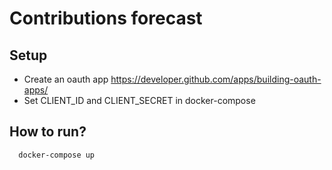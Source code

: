 # Contributions forecast

## Setup
* Create an oauth app https://developer.github.com/apps/building-oauth-apps/
* Set CLIENT_ID and CLIENT_SECRET in docker-compose

## How to run?
```
  docker-compose up
```